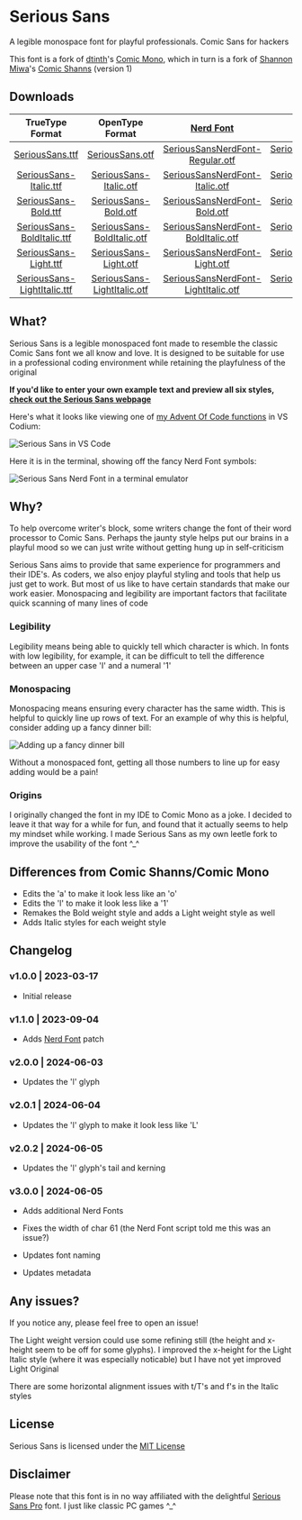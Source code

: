# Serious Sans

A legible monospace font for playful professionals. Comic Sans for hackers

This font is a fork of [dtinth](https://github.com/dtinth)'s [Comic Mono](https://github.com/dtinth/comic-mono-font), which in turn is a fork of [Shannon Miwa](https://github.com/shannpersand)'s [Comic Shanns](https://github.com/shannpersand/comic-shanns) (version 1)

## Downloads

|                                                 TrueType Format                                                 |                                                 OpenType Format                                                 |                              [Nerd Font](https://www.nerdfonts.com/)                              |                              [Nerd Font Mono](https://www.nerdfonts.com/)                              |                              [Nerd Font Propo](https://www.nerdfonts.com/)                              |
| :-------------------------------------------------------------------------------------------------------------: | :-------------------------------------------------------------------------------------------------------------: | :-----------------------------------------------------------------------------------------------: | :-----------------------------------------------------------------------------------------------: | :-----------------------------------------------------------------------------------------------: |
|            [SeriousSans.ttf](https://kaBeech.github.io/serious-sans/SeriousSans/ttf/SeriousSans-Regular.ttf)            |            [SeriousSans.otf](https://kaBeech.github.io/serious-sans/SeriousSans/otf/SeriousSans-Regular.otf)            | [SeriousSansNerdFont-Regular.otf](https://kaBeech.github.io/serious-sans/SeriousSans/otf/SeriousSansNerdFont-Regular.otf) | [SeriousSansNerdFontMono-Regular.otf](https://kaBeech.github.io/serious-sans/SeriousSans/otf/SeriousSansNerdFontMono-Regular.otf) | [SeriousSansNerdFontPropo-Regular.otf](https://kaBeech.github.io/serious-sans/SeriousSans/otf/SeriousSansNerdFontPropo-Regular.otf) |
|      [SeriousSans-Italic.ttf](https://kaBeech.github.io/serious-sans/SeriousSans/ttf/SeriousSans-Italic.ttf)      |      [SeriousSans-Italic.otf](https://kaBeech.github.io/serious-sans/SeriousSans/otf/SeriousSans-Italic.otf)      | [SeriousSansNerdFont-Italic.otf](https://kaBeech.github.io/serious-sans/SeriousSans/otf/SeriousSansNerdFont-Italic.otf) | [SeriousSansNerdFontMono-Italic.otf](https://kaBeech.github.io/serious-sans/SeriousSans/otf/SeriousSansNerdFontMono-Italic.otf) | [SeriousSansNerdFontPropo-Italic.otf](https://kaBeech.github.io/serious-sans/SeriousSans/otf/SeriousSansNerdFontPropo-Italic.otf) |
|        [SeriousSans-Bold.ttf](https://kaBeech.github.io/serious-sans/SeriousSans/ttf/SeriousSans-Bold.ttf)        |        [SeriousSans-Bold.otf](https://kaBeech.github.io/serious-sans/SeriousSans/otf/SeriousSans-Bold.otf)        | [SeriousSansNerdFont-Bold.otf](https://kaBeech.github.io/serious-sans/SeriousSans/otf/SeriousSansNerdFont-Bold.otf) | [SeriousSansNerdFontMono-Bold.otf](https://kaBeech.github.io/serious-sans/SeriousSans/otf/SeriousSansNerdFontMono-Bold.otf) | [SeriousSansNerdFontPropo-Bold.otf](https://kaBeech.github.io/serious-sans/SeriousSans/otf/SeriousSansNerdFontPropo-Bold.otf) |
|  [SeriousSans-BoldItalic.ttf](https://kaBeech.github.io/serious-sans/SeriousSans/ttf/SeriousSans-BoldItalic.ttf)  |  [SeriousSans-BoldItalic.otf](https://kaBeech.github.io/serious-sans/SeriousSans/otf/SeriousSans-BoldItalic.otf)  | [SeriousSansNerdFont-BoldItalic.otf](https://kaBeech.github.io/serious-sans/SeriousSans/otf/SeriousSansNerdFont-BoldItalic.otf) | [SeriousSansNerdFontMono-BoldItalic.otf](https://kaBeech.github.io/serious-sans/SeriousSans/otf/SeriousSansNerdFontMono-BoldItalic.otf) | [SeriousSansNerdFontPropo-BoldItalic.otf](https://kaBeech.github.io/serious-sans/SeriousSans/otf/SeriousSansNerdFontPropo-BoldItalic.otf) |
|       [SeriousSans-Light.ttf](https://kaBeech.github.io/serious-sans/SeriousSans/ttf/SeriousSans-Light.ttf)       |       [SeriousSans-Light.otf](https://kaBeech.github.io/serious-sans/SeriousSans/otf/SeriousSans-Light.otf)       | [SeriousSansNerdFont-Light.otf](https://kaBeech.github.io/serious-sans/SeriousSans/otf/SeriousSansNerdFont-Light.otf) | [SeriousSansNerdFontMono-Light.otf](https://kaBeech.github.io/serious-sans/SeriousSans/otf/SeriousSansNerdFontMono-Light.otf) | [SeriousSansNerdFontPropo-Light.otf](https://kaBeech.github.io/serious-sans/SeriousSans/otf/SeriousSansNerdFontPropo-Light.otf) |
| [SeriousSans-LightItalic.ttf](https://kaBeech.github.io/serious-sans/SeriousSans/ttf/SeriousSans-LightItalic.ttf) | [SeriousSans-LightItalic.otf](https://kaBeech.github.io/serious-sans/SeriousSans/otf/SeriousSans-LightItalic.otf) | [SeriousSansNerdFont-LightItalic.otf](https://kaBeech.github.io/serious-sans/SeriousSans/otf/SeriousSansNerdFont-LightItalic.otf) | [SeriousSansNerdFontMono-LightItalic.otf](https://kaBeech.github.io/serious-sans/SeriousSans/otf/SeriousSansNerdFontMono-LightItalic.otf) | [SeriousSansNerdFontPropo-LightItalic.otf](https://kaBeech.github.io/serious-sans/SeriousSans/otf/SeriousSansNerdFontPropo-LightItalic.otf) |

## What?

Serious Sans is a legible monospaced font made to resemble the classic Comic Sans font we all know and love. It is designed to be suitable for use in a professional coding environment while retaining the playfulness of the original

**If you'd like to enter your own example text and preview all six styles, [check out the Serious Sans webpage](https://kaBeech.github.io/serious-sans)**

Here's what it looks like viewing one of [my Advent Of Code functions](https://github.com/kaBeech/Advent-Of-Code) in VS Codium:

![Serious Sans in VS Code](https://kaBeech.github.io/serious-sans/vscExample.png "Serious Sans in VS Codium")

Here it is in the terminal, showing off the fancy Nerd Font symbols:

![Serious Sans Nerd Font in a terminal emulator](https://kaBeech.github.io/serious-sans/nerdFontExample.png "Serious Sans in Kitty with Starship")

## Why?

To help overcome writer's block, some writers change the font of their word processor to Comic Sans. Perhaps the jaunty style helps put our brains in a playful mood so we can just write without getting hung up in self-criticism

Serious Sans aims to provide that same experience for programmers and their IDE's. As coders, we also enjoy playful styling and tools that help us just get to work. But most of us like to have certain standards that make our work easier. Monospacing and legibility are important factors that facilitate quick scanning of many lines of code

### Legibility

Legibility means being able to quickly tell which character is which. In fonts with low legibility, for example, it can be difficult to tell the difference between an upper case 'I' and a numeral '1'

### Monospacing

Monospacing means ensuring every character has the same width. This is helpful to quickly line up rows of text. For an example of why this is helpful, consider adding up a fancy dinner bill:

![Adding up a fancy dinner bill](https://kaBeech.github.io/serious-sans/fancyDinner.png "Adding up a fancy dinner bill")

Without a monospaced font, getting all those numbers to line up for easy adding would be a pain!

### Origins

I originally changed the font in my IDE to Comic Mono as a joke. I decided to leave it that way for a while for fun, and found that it actually seems to help my mindset while working. I made Serious Sans as my own leetle fork to improve the usability of the font ^\_^

## Differences from Comic Shanns/Comic Mono

- Edits the 'a' to make it look less like an 'o'
- Edits the 'l' to make it look less like a '1'
- Remakes the Bold weight style and adds a Light weight style as well
- Adds Italic styles for each weight style

## Changelog

### v1.0.0 | 2023-03-17

- Initial release

### v1.1.0 | 2023-09-04

- Adds [Nerd Font](https://www.nerdfonts.com/) patch

### v2.0.0 | 2024-06-03

- Updates the 'l' glyph

### v2.0.1 | 2024-06-04

- Updates the 'l' glyph to make it look less like 'L'

### v2.0.2 | 2024-06-05

- Updates the 'l' glyph's tail and kerning

### v3.0.0 | 2024-06-05

- Adds additional Nerd Fonts

- Fixes the width of char 61 (the Nerd Font script told me this was an issue?)

- Updates font naming

- Updates metadata

## Any issues?

If you notice any, please feel free to open an issue!

The Light weight version could use some refining still (the height
and x-height seem to be off for some glyphs). I improved the x-height
for the Light Italic style (where it was especially noticable) but I
have not yet improved Light Original

There are some horizontal alignment issues with t/T's and f's in the Italic styles

## License

Serious Sans is licensed under the [MIT License](LICENSE)

## Disclaimer

Please note that this font is in no way affiliated with the delightful [Serious Sans Pro](https://www.myfonts.com/collections/serious-sans-pro-font-ogentroost) font. I just like classic PC games ^\_^
